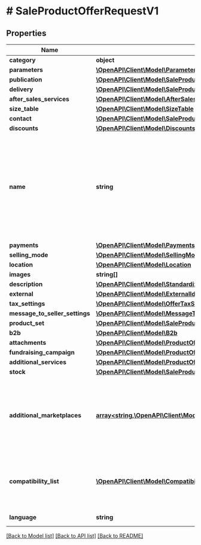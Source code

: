 # # SaleProductOfferRequestV1

## Properties

Name | Type | Description | Notes
------------ | ------------- | ------------- | -------------
**category** | **object** |  | [optional]
**parameters** | [**\OpenAPI\Client\Model\ParameterProductOfferRequest[]**](ParameterProductOfferRequest.md) |  | [optional]
**publication** | [**\OpenAPI\Client\Model\SaleProductOfferPublicationRequest**](SaleProductOfferPublicationRequest.md) |  | [optional]
**delivery** | [**\OpenAPI\Client\Model\SaleProductOfferRequestV1AllOfDelivery**](SaleProductOfferRequestV1AllOfDelivery.md) |  | [optional]
**after_sales_services** | [**\OpenAPI\Client\Model\AfterSalesServicesProductOfferRequest**](AfterSalesServicesProductOfferRequest.md) |  | [optional]
**size_table** | [**\OpenAPI\Client\Model\SizeTable**](SizeTable.md) |  | [optional]
**contact** | [**\OpenAPI\Client\Model\SaleProductOfferRequestBaseAllOfContact**](SaleProductOfferRequestBaseAllOfContact.md) |  | [optional]
**discounts** | [**\OpenAPI\Client\Model\DiscountsProductOfferRequest**](DiscountsProductOfferRequest.md) |  | [optional]
**name** | **string** | Name (title) of an offer. Length cannot be more than 75 characters. Read more: &lt;a href&#x3D;\&quot;../../tutorials/jak-jednym-requestem-wystawic-oferte-powiazana-z-produktem-D7Kj9gw4xFA#tytul-oferty\&quot; target&#x3D;\&quot;_blank\&quot;&gt;PL&lt;/a&gt;  / &lt;a href&#x3D;\&quot;../../tutorials/list-offer-assigned-product-one-request-D7Kj9M71Bu6#offer-title\&quot; target&#x3D;\&quot;_blank\&quot;&gt;EN&lt;/a&gt; . | [optional]
**payments** | [**\OpenAPI\Client\Model\Payments**](Payments.md) |  | [optional]
**selling_mode** | [**\OpenAPI\Client\Model\SellingMode**](SellingMode.md) |  | [optional]
**location** | [**\OpenAPI\Client\Model\Location**](Location.md) |  | [optional]
**images** | **string[]** |  | [optional]
**description** | [**\OpenAPI\Client\Model\StandardizedDescription**](StandardizedDescription.md) |  | [optional]
**external** | [**\OpenAPI\Client\Model\ExternalId**](ExternalId.md) |  | [optional]
**tax_settings** | [**\OpenAPI\Client\Model\OfferTaxSettings**](OfferTaxSettings.md) |  | [optional]
**message_to_seller_settings** | [**\OpenAPI\Client\Model\MessageToSellerSettings**](MessageToSellerSettings.md) |  | [optional]
**product_set** | [**\OpenAPI\Client\Model\SaleProductOfferRequestV1AllOfProductSet[]**](SaleProductOfferRequestV1AllOfProductSet.md) |  | [optional]
**b2b** | [**\OpenAPI\Client\Model\B2b**](B2b.md) |  | [optional]
**attachments** | [**\OpenAPI\Client\Model\ProductOfferAttachmentInner[]**](ProductOfferAttachmentInner.md) | An array of offer attachments. | [optional]
**fundraising_campaign** | [**\OpenAPI\Client\Model\ProductOfferFundraisingCampaignRequest**](ProductOfferFundraisingCampaignRequest.md) |  | [optional]
**additional_services** | [**\OpenAPI\Client\Model\ProductOfferAdditionalServicesRequest**](ProductOfferAdditionalServicesRequest.md) |  | [optional]
**stock** | [**\OpenAPI\Client\Model\SaleProductOffersRequestStock**](SaleProductOffersRequestStock.md) |  |
**additional_marketplaces** | [**array<string,\OpenAPI\Client\Model\AdditionalMarketplacesRequestValue>**](AdditionalMarketplacesRequestValue.md) | Selected information about the offer in each additional service. This field does not contain information about the base marketplace of the offer.&lt;br/&gt; Possible values of &#x60;marketplaceId&#x60; can be obtained from &#x60;GET /marketplaces&#x60; resource.&lt;/br&gt; See [Allegro foreign marketplaces](https://developer.allegro.pl/tutorials/listing-and-managing-offers-on-foreign-marketplaces-7GndGjeAATn) for more details regarding this field. | [optional]
**compatibility_list** | [**\OpenAPI\Client\Model\CompatibilityListManualType**](CompatibilityListManualType.md) | For the &#x60;/sale/product-offers&#x60; resources you can send only definition of the MANUAL compatibility list. If compatibility list is provided for the product assigned to the offer, it will be used automatically. | [optional]
**language** | **string** | Declared base language of the offer. | [optional]

[[Back to Model list]](../../README.md#models) [[Back to API list]](../../README.md#endpoints) [[Back to README]](../../README.md)
